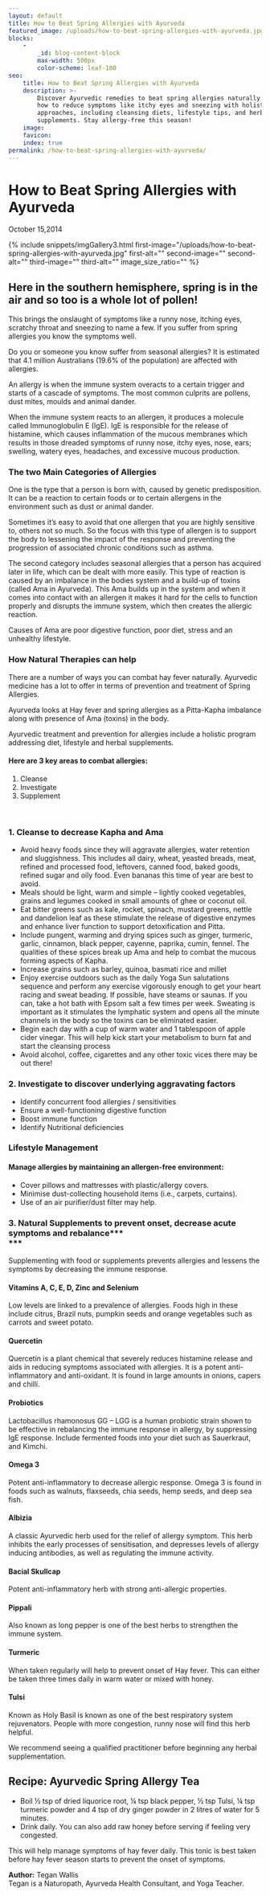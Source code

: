 ```yaml
---
layout: default
title: How to Beat Spring Allergies with Ayurveda
featured_image: /uploads/how-to-beat-spring-allergies-with-ayurveda.jpg
blocks:
    -
        _id: blog-content-block
        max-width: 500px
        color-scheme: leaf-100
seo:
    title: How to Beat Spring Allergies with Ayurveda
    description: >-
        Discover Ayurvedic remedies to beat spring allergies naturally. Learn
        how to reduce symptoms like itchy eyes and sneezing with holistic
        approaches, including cleansing diets, lifestyle tips, and herbal
        supplements. Stay allergy-free this season!
    image:
    favicon:
    index: true
permalink: /how-to-beat-spring-allergies-with-ayurveda/
---
```

# How to Beat Spring Allergies with Ayurveda

October 15,2014

{% include snippets/imgGallery3.html first-image="/uploads/how-to-beat-spring-allergies-with-ayurveda.jpg" first-alt="" second-image="" second-alt="" third-image="" third-alt="" image_size_ratio="" %}

## **Here in the southern hemisphere, spring is in the air and so too is a whole lot of pollen!**

This brings the onslaught of symptoms like a runny nose, itching eyes, scratchy throat and sneezing to name a few. If you suffer from spring allergies you know the symptoms well.

Do you or someone you know suffer from seasonal allergies? It is estimated that 4.1 million Australians (19.6% of the population) are affected with allergies.

An allergy is when the immune system overacts to a certain trigger and starts of a cascade of symptoms. The most common culprits are pollens, dust mites, moulds and animal dander.

When the immune system reacts to an allergen, it produces a molecule called Immunoglobulin E (IgE). IgE is responsible for the release of histamine, which causes inflammation of the mucous membranes which results in those dreaded symptoms of runny nose, itchy eyes, nose, ears; swelling, watery eyes, headaches, and excessive mucous production.

### The two Main Categories of Allergies

One is the type that a person is born with, caused by genetic predisposition. It can be a reaction to certain foods or to certain allergens in the environment such as dust or animal dander.

Sometimes it’s easy to avoid that one allergen that you are highly sensitive to, others not so much. So the focus with this type of allergen is to support the body to lessening the impact of the response and preventing the progression of associated chronic conditions such as asthma.

The second category includes seasonal allergies that a person has acquired later in life, which can be dealt with more easily. This type of reaction is caused by an imbalance in the bodies system and a build-up of toxins (called Ama in Ayurveda). This Ama builds up in the system and when it comes into contact with an allergen it makes it hard for the cells to function properly and disrupts the immune system, which then creates the allergic reaction.

Causes of Ama are poor digestive function, poor diet, stress and an unhealthy lifestyle.

### How Natural Therapies can help

There are a number of ways you can combat hay fever naturally. Ayurvedic medicine has a lot to offer in terms of prevention and treatment of Spring Allergies.

Ayurveda looks at Hay fever and spring allergies as a Pitta-Kapha imbalance along with presence of Ama (toxins) in the body.

Ayurvedic treatment and prevention for allergies include a holistic program addressing diet, lifestyle and herbal supplements.

#### Here are 3 key areas to combat allergies:

1. Cleanse
2. Investigate
3. Supplement

&nbsp;

### 1\. Cleanse to decrease Kapha and Ama

* Avoid heavy foods since they will aggravate allergies, water retention and sluggishness. This includes all dairy, wheat, yeasted breads, meat, refined and processed food, leftovers, canned food, baked goods, refined sugar and oily food. Even bananas this time of year are best to avoid.
* Meals should be light, warm and simple – lightly cooked vegetables, grains and legumes cooked in small amounts of ghee or coconut oil.
* Eat bitter greens such as kale, rocket, spinach, mustard greens, nettle and dandelion leaf as these stimulate the release of digestive enzymes and enhance liver function to support detoxification and Pitta.
* Include pungent, warming and drying spices such as ginger, turmeric, garlic, cinnamon, black pepper, cayenne, paprika, cumin, fennel. The qualities of these spices break up Ama and help to combat the mucous forming aspects of Kapha.
* Increase grains such as barley, quinoa, basmati rice and millet
* Enjoy exercise outdoors such as the daily Yoga Sun salutations sequence and perform any exercise vigorously enough to get your heart racing and sweat beading. If possible, have steams or saunas. If you can, take a hot bath with Epsom salt a few times per week. Sweating is important as it stimulates the lymphatic system and opens all the minute channels in the body so the toxins can be eliminated easier.
* Begin each day with a cup of warm water and 1 tablespoon of apple cider vinegar. This will help kick start your metabolism to burn fat and start the cleansing process
* Avoid alcohol, coffee, cigarettes and any other toxic vices there may be out there!

### 2\. Investigate to discover underlying aggravating factors

* Identify concurrent food allergies / sensitivities
* Ensure a well-functioning digestive function
* Boost immune function
* Identify Nutritional deficiencies

### Lifestyle Management

#### Manage allergies by maintaining an allergen-free environment:

* Cover pillows and mattresses with plastic/allergy covers.
* Minimise dust-collecting household items (i.e., carpets, curtains).
* Use of an air purifier/dust filter may help.

### 3\. Natural Supplements to prevent onset, decrease acute symptoms and rebalance***<br>***

Supplementing with food or supplements prevents allergies and lessens the symptoms by decreasing the immune response.

#### Vitamins A, C, E, D, Zinc and Selenium

Low levels are linked to a prevalence of allergies. Foods high in these include citrus, Brazil nuts, pumpkin seeds and orange vegetables such as carrots and sweet potato.

#### Quercetin

Quercetin is a plant chemical that severely reduces histamine release and aids in reducing symptoms associated with allergies. It is a potent anti-inflammatory and anti-oxidant. It is found in large amounts in onions, capers and chilli.

#### Probiotics

Lactobacillus rhamonosus GG – LGG is a human probiotic strain shown to be effective in rebalancing the immune response in allergy, by suppressing IgE response. Include fermented foods into your diet such as Sauerkraut, and Kimchi.

#### Omega 3

Potent anti-inflammatory to decrease allergic response. Omega 3 is found in foods such as walnuts, flaxseeds, chia seeds, hemp seeds, and deep sea fish.

#### Albizia

A classic Ayurvedic herb used for the relief of allergy symptom. This herb inhibits the early processes of sensitisation, and depresses levels of allergy inducing antibodies, as well as regulating the immune activity.

#### Bacial Skullcap

Potent anti-inflammatory herb with strong anti-allergic properties.

#### Pippali

Also known as long pepper is one of the best herbs to strengthen the immune system.

#### Turmeric

When taken regularly will help to prevent onset of Hay fever. This can either be taken three times daily in warm water or mixed with honey.

#### Tulsi

Known as Holy Basil is known as one of the best respiratory system rejuvenators. People with more congestion, runny nose will find this herb helpful.

We recommend seeing a qualified practitioner before beginning any herbal supplementation.

## **Recipe: Ayurvedic Spring Allergy Tea**

* Boil ½ tsp of dried liquorice root, ¼ tsp black pepper, ½ tsp Tulsi, ¼ tsp turmeric powder and 4 tsp of dry ginger powder in 2 litres of water for 5 minutes.
* Drink daily. You can also add raw honey before serving if feeling very congested.

This will help manage symptoms of hay fever daily. This tonic is best taken before hay fever season starts to prevent the onset of symptoms.

**Author:** Tegan Wallis<br>Tegan is a Naturopath, Ayurveda Health Consultant, and Yoga Teacher.